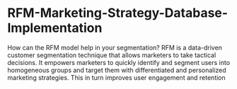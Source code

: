 # RFM-Marketing-Strategy-Database-Implementation

How can the RFM model help in your segmentation?
RFM is a data-driven customer segmentation technique that allows marketers to take tactical decisions. It empowers marketers to quickly identify and segment users into homogeneous groups and target them with differentiated and personalized marketing strategies. This in turn improves user engagement and retention
